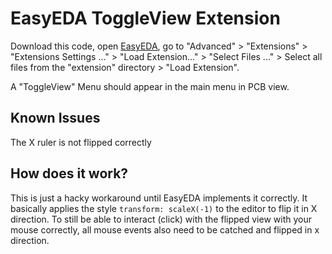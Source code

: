 EasyEDA ToggleView Extension
============================
Download this code, open [EasyEDA](https://easyeda.com/editor), go to "Advanced" > "Extensions" > "Extensions Settings ..." > "Load Extension..." > "Select Files ..." > Select all files from the "extension" directory > "Load Extension".

A "ToggleView" Menu should appear in the main menu in PCB view.

Known Issues
------------
The X ruler is not flipped correctly

How does it work?
-----------------
This is just a hacky workaround until EasyEDA implements it correctly.
It basically applies the style `transform: scaleX(-1)` to the editor to flip it in X direction.
To still be able to interact (click) with the flipped view with your mouse correctly, all mouse events also need to be catched and flipped in x direction.